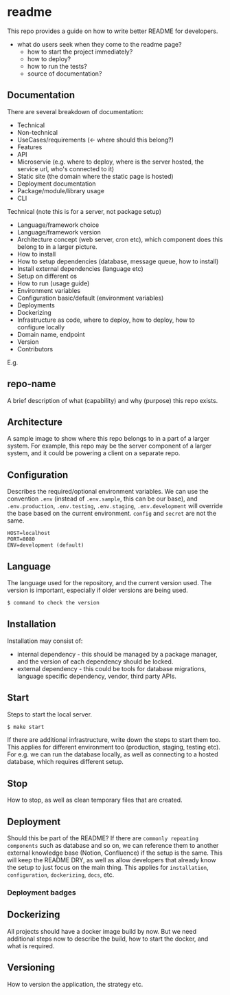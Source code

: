 # readme

This repo provides a guide on how to write better README for developers.

- what do users seek when they come to the readme page? 
  - how to start the project immediately?
  - how to deploy?
  - how to run the tests?
  - source of documentation?

## Documentation 
There are several breakdown of documentation:

- Technical
- Non-technical
- UseCases/requirements (<- where should this belong?)
- Features
- API
- Microservie (e.g. where to deploy, where is the server hosted, the service url, who's connected to it)
- Static site (the domain where the static page is hosted)
- Deployment documentation
- Package/module/library usage
- CLI


Technical (note this is for a server, not package setup)
- Language/framework choice
- Language/framework version
- Architecture concept (web server, cron etc), which component does this belong to in a larger picture.
- How to install
- How to setup dependencies (database, message queue, how to install)
- Install external dependencies (language etc)
- Setup on different os
- How to run (usage guide)
- Environment variables
- Configuration basic/default (environment variables)
- Deployments
- Dockerizing
- Infrastructure as code, where to deploy, how to deploy, how to configure locally
- Domain name, endpoint
- Version
- Contributors

E.g.


## repo-name

A brief description of what (capability) and why (purpose) this repo exists. 

## Architecture

A sample image to show where this repo belongs to in a part of a larger system. For example, this repo may be the server component of a larger system, and it could be powering a client on a separate repo.

## Configuration

Describes the required/optional environment variables. We can use the convention `.env` (instead of `.env.sample`, this can be our base), and `.env.production`, `.env.testing`, `.env.staging`, `.env.development` will override the base based on the current environment. `config` and `secret` are not the same.

```
HOST=localhost
PORT=8080
ENV=development (default)
```

## Language

The language used for the repository, and the current version used. The version is important, especially if older versions are being used.

```bash
$ command to check the version
```

## Installation

Installation may consist of:
- internal dependency - this should be managed by a package manager, and the version of each dependency should be locked.
- external dependency - this could be tools for database migrations, language specific dependency, vendor, third party APIs.


## Start
Steps to start the local server.
```bash
$ make start
```

If there are additional infrastructure, write down the steps to start them too. This applies for different environment too (production, staging, testing etc). For e.g. we can run the database locally, as well as connecting to a hosted database, which requires different setup.

## Stop

How to stop, as well as clean temporary files that are created.

## Deployment

Should this be part of the README? If there are `commonly repeating components` such as database and so on, we can reference them to another external knowledge base (Notion, Confluence) if the setup is the same. This will keep the README DRY, as well as allow developers that already know the setup to just focus on the main thing. This applies for `installation`, `configuration`, `dockerizing`, `docs`, etc.
### Deployment badges


## Dockerizing

All projects should have a docker image build by now. But we need additional steps now to describe the build, how to start the docker, and what is required.

## Versioning

How to version the application, the strategy etc.





